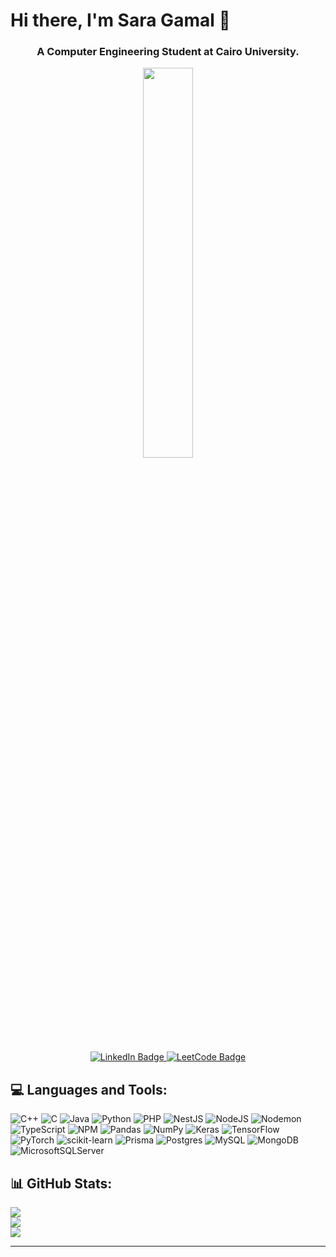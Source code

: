 # Hi there, I'm Sara Gamal 👋

<h3><p align="center"  ><b>A Computer Engineering Student at Cairo University. </b> </p></h3>

<p align="center" > <img  width= "40%" z-index="0" src="https://i.pinimg.com/originals/2e/94/62/2e9462cb6e812987c9c05491b61f887e.gif" /> </p>

<p align="center">
  <a href="https://www.linkedin.com/in/sara-gamal-48a815238/">
    <img src="https://img.shields.io/badge/LinkedIn-0077B5?style=for-the-badge&logo=linkedin&logoColor=white&logoWidth=20&color=0077B5&labelColor=0077B5&style=flat-square&borderRadius=50" alt="LinkedIn Badge" />
  </a>
  <a href="https://leetcode.com/u/sara122/">
    <img src="https://img.shields.io/badge/LeetCode-FFA116?style=for-the-badge&logo=leetcode&logoColor=white&logoWidth=20&color=FFA116&labelColor=FFA116&style=flat-square&borderRadius=50" alt="LeetCode Badge" />
  </a>
</p>

## 💻 Languages and Tools:
![C++](https://img.shields.io/badge/c++-%2300599C.svg?style=flat&logo=c%2B%2B&logoColor=white)
![C](https://img.shields.io/badge/c-%2300599C.svg?style=flat&logo=c&logoColor=white) 
![Java](https://img.shields.io/badge/java-%23ED8B00.svg?style=flat&logo=openjdk&logoColor=white)
 ![Python](https://img.shields.io/badge/python-3670A0?style=flat&logo=python&logoColor=ffdd54) 
![PHP](https://img.shields.io/badge/php-%23777BB4.svg?style=flat&logo=php&logoColor=white)
 ![NestJS](https://img.shields.io/badge/nestjs-%23E0234E.svg?style=flat&logo=nestjs&logoColor=white)
 ![NodeJS](https://img.shields.io/badge/node.js-6DA55F?style=flat&logo=node.js&logoColor=white)
 ![Nodemon](https://img.shields.io/badge/NODEMON-%23323330.svg?style=flat&logo=nodemon&logoColor=%BBDEAD)
 ![TypeScript](https://img.shields.io/badge/typescript-%23007ACC.svg?style=flat&logo=typescript&logoColor=white)
 ![NPM](https://img.shields.io/badge/NPM-%23CB3837.svg?style=flat&logo=npm&logoColor=white)
 ![Pandas](https://img.shields.io/badge/pandas-%23150458.svg?style=flat&logo=pandas&logoColor=white)
 ![NumPy](https://img.shields.io/badge/numpy-%23013243.svg?style=flat&logo=numpy&logoColor=white) 
![Keras](https://img.shields.io/badge/Keras-%23D00000.svg?style=flat&logo=Keras&logoColor=white) 
![TensorFlow](https://img.shields.io/badge/TensorFlow-%23FF6F00.svg?style=flat&logo=TensorFlow&logoColor=white) 
![PyTorch](https://img.shields.io/badge/PyTorch-%23EE4C2C.svg?style=flat&logo=PyTorch&logoColor=white) 
![scikit-learn](https://img.shields.io/badge/scikit--learn-%23F7931E.svg?style=flat&logo=scikit-learn&logoColor=white) 
![Prisma](https://img.shields.io/badge/Prisma-3982CE?style=flat&logo=Prisma&logoColor=white)
 ![Postgres](https://img.shields.io/badge/postgres-%23316192.svg?style=flat&logo=postgresql&logoColor=white)
 ![MySQL](https://img.shields.io/badge/mysql-4479A1.svg?style=flat&logo=mysql&logoColor=white)
 ![MongoDB](https://img.shields.io/badge/MongoDB-%234ea94b.svg?style=flat&logo=mongodb&logoColor=white) 
![MicrosoftSQLServer](https://img.shields.io/badge/Microsoft%20SQL%20Server-CC2927?style=flat&logo=microsoft%20sql%20server&logoColor=white)

## 📊 GitHub Stats:
![](https://github-readme-stats.vercel.app/api?username=Sara-Gamal12&hide_border=false&include_all_commits=false&count_private=true)<br/>
![](https://github-readme-streak-stats.herokuapp.com/?user=Sara-Gamal12&hide_border=false)<br/>
![](https://github-readme-stats.vercel.app/api/top-langs/?username=Sara-Gamal12&hide_border=false&include_all_commits=true&count_private=true&layout=compact)

---


